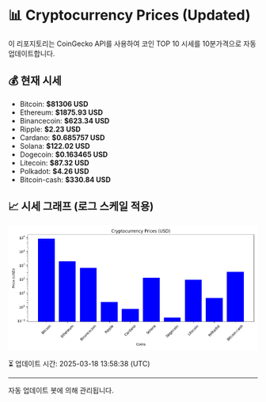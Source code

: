 
# 📊 Cryptocurrency Prices (Updated)

이 리포지토리는 CoinGecko API를 사용하여 코인 TOP 10 시세를 10분가격으로 자동 업데이트합니다.

## 💰 현재 시세
- Bitcoin: **$81306 USD**
- Ethereum: **$1875.93 USD**
- Binancecoin: **$623.34 USD**
- Ripple: **$2.23 USD**
- Cardano: **$0.685757 USD**
- Solana: **$122.02 USD**
- Dogecoin: **$0.163465 USD**
- Litecoin: **$87.32 USD**
- Polkadot: **$4.26 USD**
- Bitcoin-cash: **$330.84 USD**

## 📈 시세 그래프 (로그 스케일 적용)
![Crypto Prices](crypto_prices.png)

⏳ 업데이트 시간: 2025-03-18 13:58:38 (UTC)

---
자동 업데이트 봇에 의해 관리됩니다.
